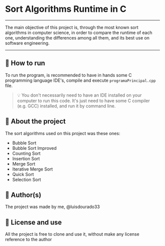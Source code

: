 # Sort Algorithms Runtime in C

---

The main objective of this project is, through the most known sort algorithms in computer science, in order to compare the runtime of each one, understanding the differences among all them, and its best use on software engineering.

---

## 🚀 How to run

To run the program, is recommended to have in hands some C programming language IDE's, compile and execute ```programaPrincipal.cpp``` file.

> 💡 You don't necessarily need to have an IDE installed on your computer to run this code. It's just need to have some C compiler (e.g. GCC) installed, and run it by command line.

## 📃 About the project

The sort algorithms used on this project was these ones:

- Bubble Sort
- Bubble Sort Improved
- Counting Sort
- Insertion Sort
- Merge Sort
- Iterative Merge Sort
- Quick Sort
- Selection Sort

## 🤖 Author(s)

The project was made by me, @luisdourado33

## 🔑 License and use

All the project is free to clone and use it, without make any license reference to the author